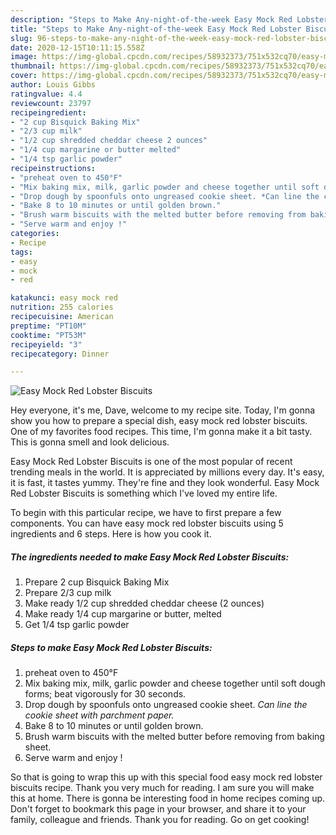 ```yaml
---
description: "Steps to Make Any-night-of-the-week Easy Mock Red Lobster Biscuits"
title: "Steps to Make Any-night-of-the-week Easy Mock Red Lobster Biscuits"
slug: 96-steps-to-make-any-night-of-the-week-easy-mock-red-lobster-biscuits
date: 2020-12-15T10:11:15.558Z
image: https://img-global.cpcdn.com/recipes/58932373/751x532cq70/easy-mock-red-lobster-biscuits-recipe-main-photo.jpg
thumbnail: https://img-global.cpcdn.com/recipes/58932373/751x532cq70/easy-mock-red-lobster-biscuits-recipe-main-photo.jpg
cover: https://img-global.cpcdn.com/recipes/58932373/751x532cq70/easy-mock-red-lobster-biscuits-recipe-main-photo.jpg
author: Louis Gibbs
ratingvalue: 4.4
reviewcount: 23797
recipeingredient:
- "2 cup Bisquick Baking Mix"
- "2/3 cup milk"
- "1/2 cup shredded cheddar cheese 2 ounces"
- "1/4 cup margarine or butter melted"
- "1/4 tsp garlic powder"
recipeinstructions:
- "preheat oven to 450°F"
- "Mix baking mix, milk, garlic powder and cheese together until soft dough forms; beat vigorously for 30 seconds."
- "Drop dough by spoonfuls onto ungreased cookie sheet. *Can line the cookie sheet with parchment paper.*"
- "Bake 8 to 10 minutes or until golden brown."
- "Brush warm biscuits with the melted butter before removing from baking sheet."
- "Serve warm and enjoy !"
categories:
- Recipe
tags:
- easy
- mock
- red

katakunci: easy mock red 
nutrition: 255 calories
recipecuisine: American
preptime: "PT10M"
cooktime: "PT53M"
recipeyield: "3"
recipecategory: Dinner

---
```



![Easy Mock Red Lobster Biscuits](https://img-global.cpcdn.com/recipes/58932373/751x532cq70/easy-mock-red-lobster-biscuits-recipe-main-photo.jpg)

Hey everyone, it's me, Dave, welcome to my recipe site. Today, I'm gonna show you how to prepare a special dish, easy mock red lobster biscuits. One of my favorites food recipes. This time, I'm gonna make it a bit tasty. This is gonna smell and look delicious.

Easy Mock Red Lobster Biscuits is one of the most popular of recent trending meals in the world. It is appreciated by millions every day. It's easy, it is fast, it tastes yummy. They're fine and they look wonderful. Easy Mock Red Lobster Biscuits is something which I've loved my entire life.




To begin with this particular recipe, we have to first prepare a few components. You can have easy mock red lobster biscuits using 5 ingredients and 6 steps. Here is how you cook it.

<!--inarticleads1-->

##### The ingredients needed to make Easy Mock Red Lobster Biscuits:

1. Prepare 2 cup Bisquick Baking Mix
1. Prepare 2/3 cup milk
1. Make ready 1/2 cup shredded cheddar cheese (2 ounces)
1. Make ready 1/4 cup margarine or butter, melted
1. Get 1/4 tsp garlic powder




<!--inarticleads2-->

##### Steps to make Easy Mock Red Lobster Biscuits:

1. preheat oven to 450°F
1. Mix baking mix, milk, garlic powder and cheese together until soft dough forms; beat vigorously for 30 seconds.
1. Drop dough by spoonfuls onto ungreased cookie sheet. *Can line the cookie sheet with parchment paper.*
1. Bake 8 to 10 minutes or until golden brown.
1. Brush warm biscuits with the melted butter before removing from baking sheet.
1. Serve warm and enjoy !




So that is going to wrap this up with this special food easy mock red lobster biscuits recipe. Thank you very much for reading. I am sure you will make this at home. There is gonna be interesting food in home recipes coming up. Don't forget to bookmark this page in your browser, and share it to your family, colleague and friends. Thank you for reading. Go on get cooking!
